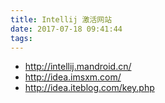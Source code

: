 ```yaml
---
title: Intellij 激活网站
date: 2017-07-18 09:41:44
tags:
---
```


- http://intellij.mandroid.cn/
- http://idea.imsxm.com/
- http://idea.iteblog.com/key.php